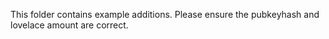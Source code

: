 This folder contains example additions. Please ensure the pubkeyhash and lovelace amount are correct.